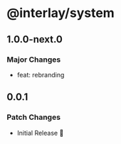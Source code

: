 # @interlay/system

## 1.0.0-next.0

### Major Changes

- feat: rebranding

## 0.0.1

### Patch Changes

- Initial Release 🎉
